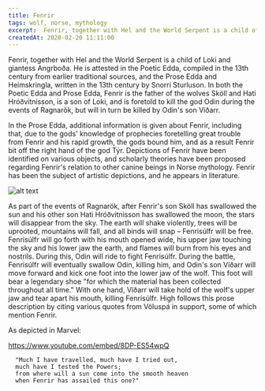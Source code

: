 ```yaml
---
title: Fenrir
tags: wolf, norse, mythology
excerpt:  Fenrir, together with Hel and the World Serpent is a child of Loki and giantess Angrboða. He is attested in the Poetic Edda, compiled in the 13th century from earlier traditional sources, and the Prose Edda and Heimskringla, written in the 13th century by Snorri Sturluson. In both the Poetic Edda and Prose Edda, Fenrir is the father of the wolves Sköll and Hati Hróðvitnisson, is a son of Loki, and is foretold to kill the god Odin during the events of Ragnarök, but will in turn be killed by Odin's son Víðarr.
createdAt: 2020-02-20 11:11:00
---
```


 Fenrir, together with Hel and the World Serpent is a child of Loki and giantess Angrboða. He is attested in the Poetic Edda, compiled in the 13th century from earlier traditional sources, and the Prose Edda and Heimskringla, written in the 13th century by Snorri Sturluson. In both the Poetic Edda and Prose Edda, Fenrir is the father of the wolves Sköll and Hati Hróðvitnisson, is a son of Loki, and is foretold to kill the god Odin during the events of Ragnarök, but will in turn be killed by Odin's son Víðarr.

In the Prose Edda, additional information is given about Fenrir, including that, due to the gods' knowledge of prophecies foretelling great trouble from Fenrir and his rapid growth, the gods bound him, and as a result Fenrir bit off the right hand of the god Týr. Depictions of Fenrir have been identified on various objects, and scholarly theories have been proposed regarding Fenrir's relation to other canine beings in Norse mythology. Fenrir has been the subject of artistic depictions, and he appears in literature. 

![alt text](//cdn.shopify.com/s/files/1/1879/3511/articles/fenrir-the-wold_67dc8fc7-2b10-4d1e-a362-f5d00e7066f5_1024x1024.jpg?v=1566266504 "Fenrir the wolf")

As part of the events of Ragnarök, after Fenrir's son Sköll has swallowed the sun and his other son Hati Hróðvitnisson has swallowed the moon, the stars will disappear from the sky. The earth will shake violently, trees will be uprooted, mountains will fall, and all binds will snap – Fenrisúlfr will be free. Fenrisúlfr will go forth with his mouth opened wide, his upper jaw touching the sky and his lower jaw the earth, and flames will burn from his eyes and nostrils. During this, Odin will ride to fight Fenrisúlfr. During the battle, Fenrisúlfr will eventually swallow Odin, killing him, and Odin's son Víðarr will move forward and kick one foot into the lower jaw of the wolf. This foot will bear a legendary shoe "for which the material has been collected throughout all time." With one hand, Víðarr will take hold of the wolf's upper jaw and tear apart his mouth, killing Fenrisúlfr. High follows this prose description by citing various quotes from Völuspá in support, some of which mention Fenrir.

As depicted in Marvel:

https://www.youtube.com/embed/8DP-ES54wpQ

```
  "Much I have travelled, much have I tried out,
  much have I tested the Powers;
  from where will a sun come into the smooth heaven
  when Fenrir has assailed this one?"
```